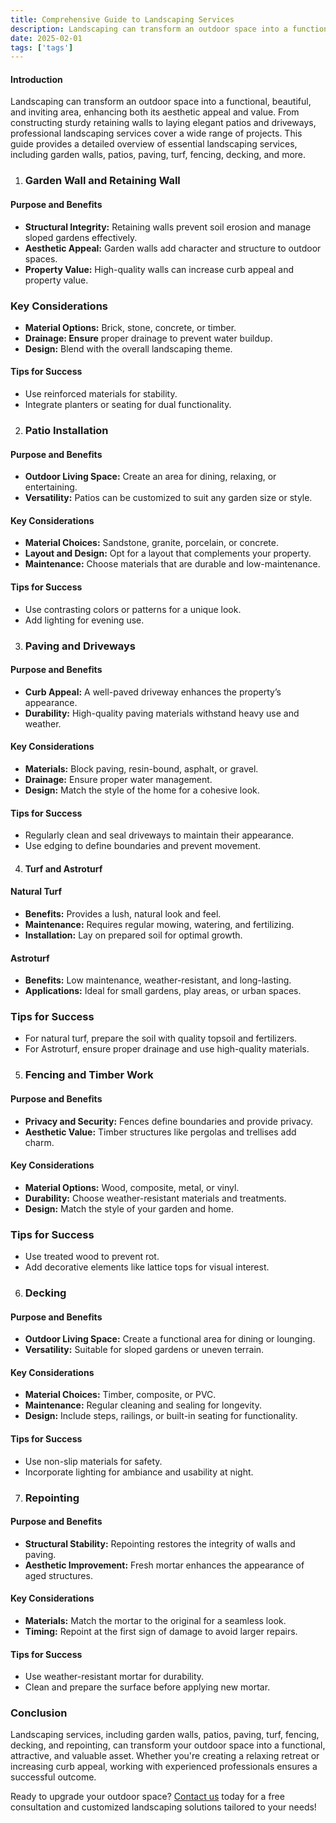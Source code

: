 ```yaml
---
title: Comprehensive Guide to Landscaping Services
description: Landscaping can transform an outdoor space into a functional, beautiful, and inviting area, enhancing both its aesthetic appeal and value. From constructing sturdy retaining walls to laying elegant patios and driveways, professional landscaping services cover a wide range of projects. This guide provides a detailed overview of essential landscaping services, including garden walls, patios, paving, turf, fencing, decking, and more.
date: 2025-02-01
tags: ['tags']
---
```


#### Introduction
Landscaping can transform an outdoor space into a functional, beautiful, and inviting area, enhancing both its aesthetic appeal and value. From constructing sturdy retaining walls to laying elegant patios and driveways, professional landscaping services cover a wide range of projects. This guide provides a detailed overview of essential landscaping services, including garden walls, patios, paving, turf, fencing, decking, and more.

1. ### Garden Wall and Retaining Wall
#### Purpose and Benefits
- **Structural Integrity:** Retaining walls prevent soil erosion and manage sloped gardens effectively.
- **Aesthetic Appeal:** Garden walls add character and structure to outdoor spaces.
- **Property Value:** High-quality walls can increase curb appeal and property value.

### Key Considerations
- **Material Options:** Brick, stone, concrete, or timber.
- **Drainage: Ensure** proper drainage to prevent water buildup.
- **Design:** Blend with the overall landscaping theme.

#### Tips for Success
- Use reinforced materials for stability.
- Integrate planters or seating for dual functionality.

2. ### Patio Installation
#### Purpose and Benefits
- **Outdoor Living Space:** Create an area for dining, relaxing, or entertaining.
- **Versatility:** Patios can be customized to suit any garden size or style.

#### Key Considerations
- **Material Choices:** Sandstone, granite, porcelain, or concrete.
- **Layout and Design:** Opt for a layout that complements your property.
- **Maintenance:** Choose materials that are durable and low-maintenance.

#### Tips for Success
- Use contrasting colors or patterns for a unique look.
- Add lighting for evening use.

3. ### Paving and Driveways
#### Purpose and Benefits
- **Curb Appeal:** A well-paved driveway enhances the property’s appearance.
- **Durability:** High-quality paving materials withstand heavy use and weather.

#### Key Considerations
- **Materials:** Block paving, resin-bound, asphalt, or gravel.
- **Drainage:** Ensure proper water management.
- **Design:** Match the style of the home for a cohesive look.

#### Tips for Success
- Regularly clean and seal driveways to maintain their appearance.
- Use edging to define boundaries and prevent movement.

4. #### Turf and Astroturf
#### Natural Turf
- **Benefits:** Provides a lush, natural look and feel.
- **Maintenance:** Requires regular mowing, watering, and fertilizing.
- **Installation:** Lay on prepared soil for optimal growth.

#### Astroturf
- **Benefits:** Low maintenance, weather-resistant, and long-lasting.
- **Applications:** Ideal for small gardens, play areas, or urban spaces.

### Tips for Success
- For natural turf, prepare the soil with quality topsoil and fertilizers.
- For Astroturf, ensure proper drainage and use high-quality materials.

5. ### Fencing and Timber Work
#### Purpose and Benefits
- **Privacy and Security:** Fences define boundaries and provide privacy.
- **Aesthetic Value:** Timber structures like pergolas and trellises add charm.

#### Key Considerations
- **Material Options:** Wood, composite, metal, or vinyl.
- **Durability:** Choose weather-resistant materials and treatments.
- **Design:** Match the style of your garden and home.

### Tips for Success
- Use treated wood to prevent rot.
- Add decorative elements like lattice tops for visual interest.

6. ### Decking
#### Purpose and Benefits
- **Outdoor Living Space:** Create a functional area for dining or lounging.
- **Versatility:** Suitable for sloped gardens or uneven terrain.

#### Key Considerations
- **Material Choices:** Timber, composite, or PVC.
- **Maintenance:** Regular cleaning and sealing for longevity.
- **Design:** Include steps, railings, or built-in seating for functionality.

#### Tips for Success
- Use non-slip materials for safety.
- Incorporate lighting for ambiance and usability at night.

7. ### Repointing
#### Purpose and Benefits
- **Structural Stability:** Repointing restores the integrity of walls and paving.
- **Aesthetic Improvement:** Fresh mortar enhances the appearance of aged structures.

#### Key Considerations
- **Materials:** Match the mortar to the original for a seamless look.
- **Timing:** Repoint at the first sign of damage to avoid larger repairs.

#### Tips for Success
- Use weather-resistant mortar for durability.
- Clean and prepare the surface before applying new mortar.

### Conclusion
Landscaping services, including garden walls, patios, paving, turf, fencing, decking, and repointing, can transform your outdoor space into a functional, attractive, and valuable asset. Whether you're creating a relaxing retreat or increasing curb appeal, working with experienced professionals ensures a successful outcome.

Ready to upgrade your outdoor space? [Contact us](/contact/) today for a free consultation and customized landscaping solutions tailored to your needs!
